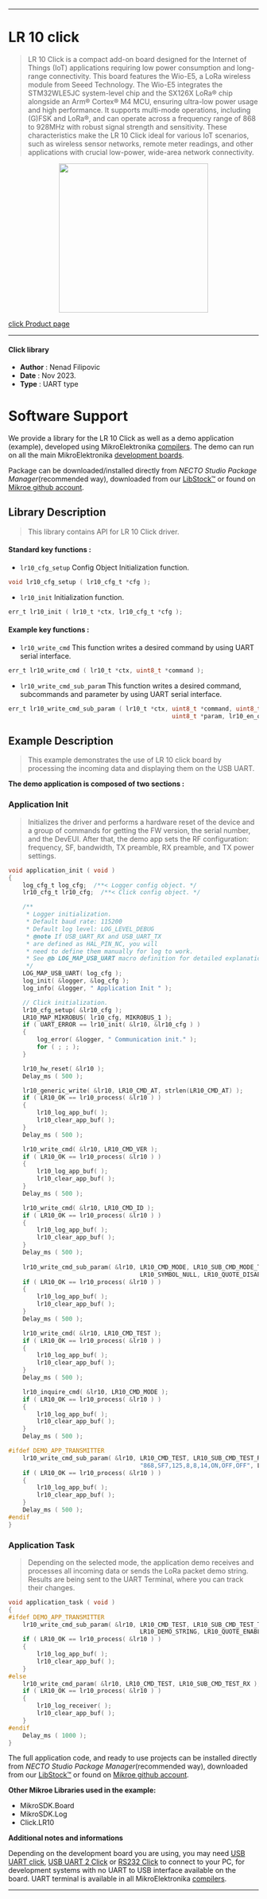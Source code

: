 
---
# LR 10 click

> LR 10 Click is a compact add-on board designed for the Internet of Things (IoT) applications requiring low power consumption and long-range connectivity. This board features the Wio-E5, a LoRa wireless module from Seeed Technology. The Wio-E5 integrates the STM32WLE5JC system-level chip and the SX126X LoRa® chip alongside an Arm® Cortex® M4 MCU, ensuring ultra-low power usage and high performance. It supports multi-mode operations, including (G)FSK and LoRa®, and can operate across a frequency range of 868 to 928MHz with robust signal strength and sensitivity. These characteristics make the LR 10 Click ideal for various IoT scenarios, such as wireless sensor networks, remote meter readings, and other applications with crucial low-power, wide-area network connectivity.

<p align="center">
  <img src="https://download.mikroe.com/images/click_for_ide/lr10_click.png" height=300px>
</p>

[click Product page](https://www.mikroe.com/lr-10-click)

---


#### Click library

- **Author**        : Nenad Filipovic
- **Date**          : Nov 2023.
- **Type**          : UART type


# Software Support

We provide a library for the LR 10 Click
as well as a demo application (example), developed using MikroElektronika
[compilers](https://www.mikroe.com/necto-studio).
The demo can run on all the main MikroElektronika [development boards](https://www.mikroe.com/development-boards).

Package can be downloaded/installed directly from *NECTO Studio Package Manager*(recommended way), downloaded from our [LibStock&trade;](https://libstock.mikroe.com) or found on [Mikroe github account](https://github.com/MikroElektronika/mikrosdk_click_v2/tree/master/clicks).

## Library Description

> This library contains API for LR 10 Click driver.

#### Standard key functions :

- `lr10_cfg_setup` Config Object Initialization function.
```c
void lr10_cfg_setup ( lr10_cfg_t *cfg );
```

- `lr10_init` Initialization function.
```c
err_t lr10_init ( lr10_t *ctx, lr10_cfg_t *cfg );
```

#### Example key functions :

- `lr10_write_cmd` This function writes a desired command by using UART serial interface.
```c
err_t lr10_write_cmd ( lr10_t *ctx, uint8_t *command );
```

- `lr10_write_cmd_sub_param` This function writes a desired command, subcommands and parameter by using UART serial interface.
```c
err_t lr10_write_cmd_sub_param ( lr10_t *ctx, uint8_t *command, uint8_t *sub_param, 
                                              uint8_t *param, lr10_en_quote_t en_quote );
```

## Example Description

> This example demonstrates the use of LR 10 click board 
> by processing the incoming data and displaying them on the USB UART.

**The demo application is composed of two sections :**

### Application Init

> Initializes the driver and performs a hardware reset of the device
> and a group of commands for getting the FW version, the serial number, and the DevEUI. 
> After that, the demo app sets the RF configuration: 
> frequency, SF, bandwidth, TX preamble, RX preamble, and TX power settings.

```c
void application_init ( void ) 
{
    log_cfg_t log_cfg;  /**< Logger config object. */
    lr10_cfg_t lr10_cfg;  /**< Click config object. */

    /** 
     * Logger initialization.
     * Default baud rate: 115200
     * Default log level: LOG_LEVEL_DEBUG
     * @note If USB_UART_RX and USB_UART_TX 
     * are defined as HAL_PIN_NC, you will 
     * need to define them manually for log to work. 
     * See @b LOG_MAP_USB_UART macro definition for detailed explanation.
     */
    LOG_MAP_USB_UART( log_cfg );
    log_init( &logger, &log_cfg );
    log_info( &logger, " Application Init " );

    // Click initialization.
    lr10_cfg_setup( &lr10_cfg );
    LR10_MAP_MIKROBUS( lr10_cfg, MIKROBUS_1 );
    if ( UART_ERROR == lr10_init( &lr10, &lr10_cfg ) ) 
    {
        log_error( &logger, " Communication init." );
        for ( ; ; );
    }

    lr10_hw_reset( &lr10 );
    Delay_ms ( 500 );

    lr10_generic_write( &lr10, LR10_CMD_AT, strlen(LR10_CMD_AT) );
    if ( LR10_OK == lr10_process( &lr10 ) ) 
    {
        lr10_log_app_buf( );
        lr10_clear_app_buf( );
    }
    Delay_ms ( 500 );

    lr10_write_cmd( &lr10, LR10_CMD_VER );
    if ( LR10_OK == lr10_process( &lr10 ) ) 
    {
        lr10_log_app_buf( );
        lr10_clear_app_buf( );
    }
    Delay_ms ( 500 );

    lr10_write_cmd( &lr10, LR10_CMD_ID );
    if ( LR10_OK == lr10_process( &lr10 ) ) 
    {
        lr10_log_app_buf( );
        lr10_clear_app_buf( );
    }
    Delay_ms ( 500 );
    
    lr10_write_cmd_sub_param( &lr10, LR10_CMD_MODE, LR10_SUB_CMD_MODE_TEST, 
                                     LR10_SYMBOL_NULL, LR10_QUOTE_DISABLE );
    if ( LR10_OK == lr10_process( &lr10 ) ) 
    {
        lr10_log_app_buf( );
        lr10_clear_app_buf( );
    }
    Delay_ms ( 500 );

    lr10_write_cmd( &lr10, LR10_CMD_TEST );
    if ( LR10_OK == lr10_process( &lr10 ) ) 
    {
        lr10_log_app_buf( );
        lr10_clear_app_buf( );
    }
    Delay_ms ( 500 );

    lr10_inquire_cmd( &lr10, LR10_CMD_MODE );
    if ( LR10_OK == lr10_process( &lr10 ) ) 
    {
        lr10_log_app_buf( );
        lr10_clear_app_buf( );
    }
    Delay_ms ( 500 );

#ifdef DEMO_APP_TRANSMITTER
    lr10_write_cmd_sub_param( &lr10, LR10_CMD_TEST, LR10_SUB_CMD_TEST_RFCFG, 
                                     "868,SF7,125,8,8,14,ON,OFF,OFF", LR10_QUOTE_DISABLE );
    if ( LR10_OK == lr10_process( &lr10 ) ) 
    {
        lr10_log_app_buf( );
        lr10_clear_app_buf( );
    }
    Delay_ms ( 500 );
#endif  
}
```

### Application Task

> Depending on the selected mode, the application demo receives 
> and processes all incoming data or sends the LoRa packet demo string.
> Results are being sent to the UART Terminal, where you can track their changes.

```c
void application_task ( void ) 
{
#ifdef DEMO_APP_TRANSMITTER
    lr10_write_cmd_sub_param( &lr10, LR10_CMD_TEST, LR10_SUB_CMD_TEST_TX_STR, 
                                     LR10_DEMO_STRING, LR10_QUOTE_ENABLE );
    if ( LR10_OK == lr10_process( &lr10 ) ) 
    {
        lr10_log_app_buf( );
        lr10_clear_app_buf( );
    }
#else
    lr10_write_cmd_param( &lr10, LR10_CMD_TEST, LR10_SUB_CMD_TEST_RX );
    if ( LR10_OK == lr10_process( &lr10 ) ) 
    {
        lr10_log_receiver( );
        lr10_clear_app_buf( );
    }
#endif
    Delay_ms ( 1000 );   
}
```

The full application code, and ready to use projects can be installed directly from *NECTO Studio Package Manager*(recommended way), downloaded from our [LibStock&trade;](https://libstock.mikroe.com) or found on [Mikroe github account](https://github.com/MikroElektronika/mikrosdk_click_v2/tree/master/clicks).

**Other Mikroe Libraries used in the example:**

- MikroSDK.Board
- MikroSDK.Log
- Click.LR10

**Additional notes and informations**

Depending on the development board you are using, you may need
[USB UART click](https://www.mikroe.com/usb-uart-click),
[USB UART 2 Click](https://www.mikroe.com/usb-uart-2-click) or
[RS232 Click](https://www.mikroe.com/rs232-click) to connect to your PC, for
development systems with no UART to USB interface available on the board. UART
terminal is available in all MikroElektronika
[compilers](https://shop.mikroe.com/compilers).

---
